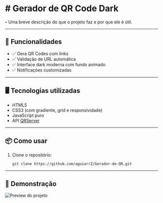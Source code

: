# # Gerador de QR Code Dark

**-** Uma breve descrição do que o projeto faz e por que ele é útil.

---

## 🧪 Funcionalidades

- ✅ Gera QR Codes com links
- ✅ Validação de URL automática
- ✅ Interface dark moderna com fundo animado
- ✅ Notificações customizadas

---

## 🖥️ Tecnologias utilizadas

- HTML5
- CSS3 (com gradiente, grid e responsividade)
- JavaScript puro
- API [QRServer](https://goqr.me/api/)

---

## 📦 Como usar

1. Clone o repositório:
   ```bash
   git clone https://github.com/aguiarrZ/Gerador-de-QR.git

---

## 🚀 Demonstração

![Preview do projeto](/resources/img/gif.gif)
